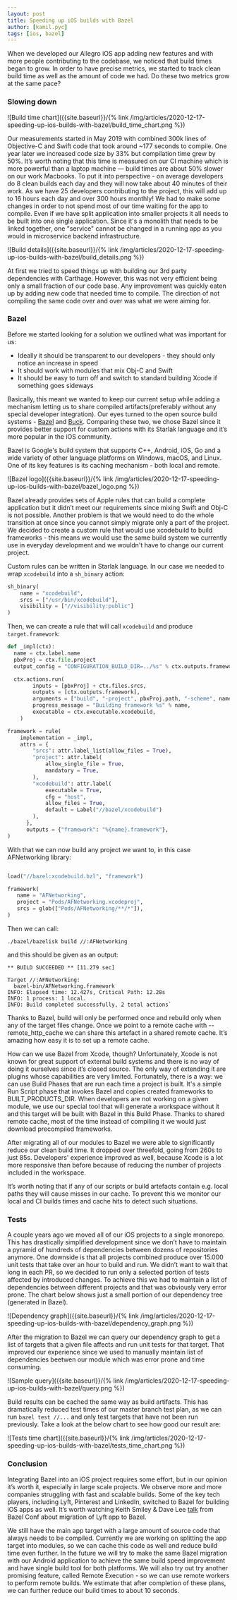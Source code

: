 ```yaml
---
layout: post
title: Speeding up iOS builds with Bazel
author: [kamil.pyc]
tags: [ios, bazel]
---
```


When we developed our Allegro iOS app adding new features and with more people contributing to the codebase, we noticed
that build times began to grow. In order to have precise metrics, we started to track clean build time as well as the
amount of code we had. Do these two metrics grow at the same pace?

### Slowing down

![Build time chart]({{site.baseurl}}/{% link /img/articles/2020-12-17-speeding-up-ios-builds-with-bazel/build_time_chart.png %})

Our measurements started in May 2019 with combined 300k lines of Objective-C and Swift code that took around
~177 seconds to compile. One year later we increased code size by 33% but compilation time grew by 50%.
It’s worth noting that this time is measured on our CI machine which is more powerful than a laptop machine —
build times are about 50% slower on our work Macbooks. To put it into perspective - on average developers do 8
clean builds each day and they will now take about 40 minutes of their work. As we have 25 developers contributing
to the project, this will add up to 16 hours each day and over 300 hours monthly!
We had to make some changes in order to not spend most of our time waiting for the app to compile.
Even if we have split application into smaller projects it all needs to be built into one single application.
Since it's a monolith that needs to be linked together, one "service" cannot be changed in a running app as you would
in microservice backend infrastructure.

![Build details]({{site.baseurl}}/{% link /img/articles/2020-12-17-speeding-up-ios-builds-with-bazel/build_details.png %})

At first we tried to speed things up with building our 3rd party dependencies with Carthage. However, this was not very
efficient being only a small fraction of our code base. Any improvement was quickly eaten up by adding new code that
needed time to compile. The direction of not compiling the same code over and over was what we were aiming for.

### Bazel

Before we started looking for a solution we outlined what was important for us:

* Ideally it should be transparent to our developers - they should only notice an increase in speed
* It should work with modules that mix Obj-C and Swift
* It should be easy to turn off and switch to standard building Xcode if something goes sideways

Basically, this meant we wanted to keep our current setup while adding a mechanism letting us to share compiled
artifacts(preferably without any special developer integration). Our eyes turned to the open source build
systems - [Bazel](https://bazel.build) and [Buck](https://buck.build). Comparing these two, we chose Bazel since it
provides better support for custom actions
with its Starlak language and it’s more popular in the iOS community.

Bazel is Google's build system that supports C++, Android, iOS, Go and a wide variety of other
language platforms on Windows, macOS, and Linux. One of its key features is its caching mechanism - both local and
remote.

![Bazel logo]({{site.baseurl}}/{% link /img/articles/2020-12-17-speeding-up-ios-builds-with-bazel/bazel_logo.png %})

Bazel already provides sets of Apple rules that can build a complete application but it didn’t meet our requirements
since mixing Swift and Obj-C is not possible. Another problem is that we would need to do the whole transition at once
since you cannot simply migrate only a part of the project. We decided to create a custom rule that would use
xcodebuild to build frameworks - this means we would use the same build system we currently use in everyday development
and we wouldn't have to change our current project.

Custom rules can be written in Starlak language. In our case we needed to wrap
`xcodebuild` into a `sh_binary` action:

```python
sh_binary(
    name = "xcodebuild",
    srcs = ["/usr/bin/xcodebuild"],
    visibility = ["//visibility:public"]
)
```

Then, we can create a rule that will call `xcodebuild` and produce `target.framework`:

```python
def _impl(ctx):
  name = ctx.label.name
  pbxProj = ctx.file.project
  output_config = "CONFIGURATION_BUILD_DIR=../%s" % ctx.outputs.framework.dirname

  ctx.actions.run(
        inputs = [pbxProj] + ctx.files.srcs,
        outputs = [ctx.outputs.framework],
        arguments = ["build", "-project", pbxProj.path, "-scheme", name, output_config],
        progress_message = "Building framework %s" % name,
        executable = ctx.executable.xcodebuild,
    )

framework = rule(
    implementation = _impl,
    attrs = {
        "srcs": attr.label_list(allow_files = True),
        "project": attr.label(
            allow_single_file = True,
            mandatory = True,
        ),
        "xcodebuild": attr.label(
            executable = True,
            cfg = "host",
            allow_files = True,
            default = Label("//bazel/xcodebuild")
        ),
      },
      outputs = {"framework": "%{name}.framework"},
)
```

With that we can now build any project we want to, in this case AFNetworking library:

```python

load("//bazel:xcodebuild.bzl", "framework")

framework(
   name = "AFNetworking",
   project = "Pods/AFNetworking.xcodeproj",
   srcs = glob(["Pods/AFNetworking/**/*"]),
)

```

Then we can call:

```shell
./bazel/bazelisk build //:AFNetworking
```

and this should be given as an output:

```shell
** BUILD SUCCEEDED ** [11.279 sec]

Target //:AFNetworking:
  bazel-bin/AFNetworking.framework
INFO: Elapsed time: 12.427s, Critical Path: 12.28s
INFO: 1 process: 1 local.
INFO: Build completed successfully, 2 total actions`
```

Thanks to Bazel, build will only be performed once and rebuild only when any of the target files change.
Once we point to a remote cache with --remote_http_cache we can share this artefact in a shared remote cache.
It’s amazing how easy it is to set up a remote cache.

How can we use Bazel from Xcode, though? Unfortunately, Xcode is not known for great support of external build systems
and there is no way of doing it ourselves since it’s closed source. The only way of extending it are plugins whose
capabilities are very limited. Fortunately, there is a way: we can use Build Phases that are run each time a project is
built. It's a simple Run Script phase that invokes Bazel and copies created frameworks to BUILT_PRODUCTS_DIR.
When developers are not working on a given module, we use our special tool that will generate a workspace without it
and this target will be built with Bazel in this Build Phase. Thanks to shared remote cache, most of the time instead
of compiling it we would just download precompiled frameworks.

After migrating all of our modules to Bazel we were able to significantly reduce our clean build time. It dropped over
threefold, going from 260s to just 85s. Developers' experience improved as well, because Xcode is a lot more responsive
than before because of reducing the number of projects included in the workspace.

It’s worth noting that if any of our scripts or build artefacts contain e.g. local paths they will cause misses in
our cache. To prevent this we monitor our local and CI builds times and cache hits to detect such situations.

### Tests

A couple years ago we moved all of our iOS projects to a single monorepo.
This has drastically simplified development since we don’t have to maintain a pyramid of hundreds of dependencies
between dozens of repositories anymore. One downside is that all projects combined produce over 15.000 unit tests that
take over an hour to build and run. We didn’t want to wait that long in each PR, so we decided to run only a selected
portion of tests affected by introduced changes. To achieve this we had to maintain a list of dependencies between
different projects and that was obviously very error prone.
The chart below shows just a small portion of our dependency tree (generated in Bazel).

![Dependency graph]({{site.baseurl}}/{% link /img/articles/2020-12-17-speeding-up-ios-builds-with-bazel/dependency_graph.png %})

After the migration to Bazel we can query our dependency graph to get a list of targets that a given file affects
and run unit tests for that target. That improved our experience since we used to manually maintain list of
dependencies beetwen our module which was error prone and time consuming.

![Sample query]({{site.baseurl}}/{% link /img/articles/2020-12-17-speeding-up-ios-builds-with-bazel/query.png %})

Build results can be cached the same way as build artifacts.
This has dramatically reduced test times of our master branch test plan, as we can run `bazel test //...` and only test
targets that have not been run previously. Take a look at the below chart to see how good our result are:

![Tests time chart]({{site.baseurl}}/{% link /img/articles/2020-12-17-speeding-up-ios-builds-with-bazel/tests_time_chart.png %})

### Conclusion

Integrating Bazel into an iOS project requires some effort, but in our opinion it’s worth it, especially in large scale
projects. We observe more and more companies struggling with fast and scalable builds. Some of the key tech players,
including Lyft, Pinterest and LinkedIn, switched to Bazel for building iOS apps as well. It’s worth watching Keith
Smiley & Dave Lee [talk](https://www.youtube.com/watch?v=NAPeWoimGx8) from Bazel Conf about migration of Lyft app to
Bazel.

We still have the main app target with a large amount of source code that always needs to be compiled.
Currently we are working on splitting the app target into modules, so we can cache this code as well and reduce build
time even further. In the future we will try to make the same Bazel migration with our Android application to achieve
the same build speed improvement and have single build tool for both platforms. We will also try out try another
promising feature, called Remote Execution - so we can use remote workers to perform remote builds. We estimate that
after completion of these plans, we can further reduce our build times to about 10 seconds.
